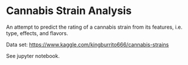# Cannabis Strain Analysis

An attempt to predict the rating of a cannabis strain from its features, i.e. type, effects, and flavors.

Data set: https://www.kaggle.com/kingburrito666/cannabis-strains

See jupyter notebook.
     
